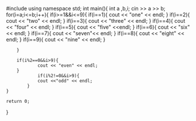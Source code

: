 #include<iostream>
using namespace std;
int main(){
	int a ,b,i;
	cin >> a >> b;
	for(i=a;i<=b;i++){
		if(i>=1&&i<=9){
			if(i==1){
				cout << "one" << endl;
			}
				if(i==2){
				cout << "two" << endl;
			}
				if(i==3){
				cout << "three" << endl;
			}
				if(i==4){
				cout << "four" << endl;
			}
				if(i==5){
				cout << "five" <<endl;
			}
				if(i==6){
				cout << "six"<< endl;
			}
				if(i==7){
				cout << "seven"<< endl;
			}
				if(i==8){
				cout << "eight" << endl;
			}
				if(i==9){
				cout << "nine" << endl;
			}
			 
		
		}
	  
		if(i%2==0&&i>9){
				cout << "even" << endl;
		}
				if(i%2!=0&&i>9){
				cout <<"odd" << endl;
			}	
	}
		 
	return 0;
}
